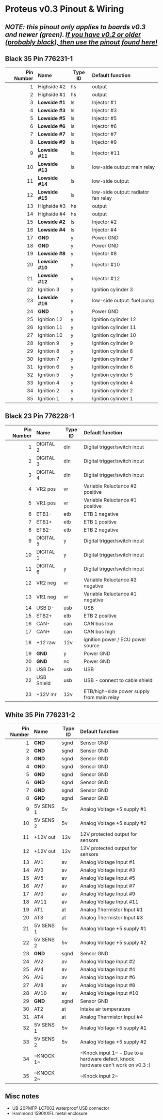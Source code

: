 # Proteus v0.3 Pinout & Wiring

## _NOTE: this pinout only applies to boards v0.3 and newer (green). [If you have v0.2 or older (probably black), then use the pinout found here!](Hardware_Proteus_Wiring_v02)_

## Black 35 Pin 776231-1

|Pin Number|Name      | Type ID | Default function                   |
| ---:|:------------- | ----- |:------------------------------------ |
|  1  |Highside #2    | hs    | output                               |
|  2  |Highside #1    | hs    | output                               |
|  3  |**Lowside #1** | ls    | Injector #1                          |
|  4  |**Lowside #3** | ls    | Injector #3                          |
|  5  |**Lowside #5** | ls    | Injector #5                          |
|  6  |**Lowside #6** | ls    | Injector #6                          |
|  7  |**Lowside #7** | ls    | Injector #7                          |
|  8  |**Lowside #9** | ls    | Injector #9                          |
|  9  |**Lowside #11**| ls    | Injector #11                         |
| 10  |**Lowside #13**| ls    | low-side output: main relay          |
| 11  |**Lowside #14**| ls    | low-side output                      |
| 12  |**Lowside #15**| ls    | low-side output: radiator fan relay  |
| 13  |Highside #3    | hs    | output                               |
| 14  |Highside #4    | hs    | output                               |
| 15  |**Lowside #2** | ls    | Injector #2                          |
| 16  |**Lowside #4** | ls    | Injector #4                          |
| 17  | **GND**       | y     | Power GND                            |
| 18  | **GND**       | y     | Power GND                            |
| 19  |**Lowside #8** | y     | Injector #8                          |
| 20  |**Lowside #10**| y     | Injector #10                         |
| 21  |**Lowside #12**| y     | Injector #12                         |
| 22  | Ignition 3    | y     | Ignition cylinder 3                  |
| 23  |**Lowside #16**| y     | low-side output: fuel pump           |
| 24  | **GND**       | y     | Power GND                            |
| 25  | Ignition 12   | y     | Ignition cylinder 12                 |
| 26  | Ignition 11   | y     | Ignition cylinder 11                 |
| 27  | Ignition 10   | y     | Ignition cylinder 10                 |
| 28  | Ignition 9    | y     | Ignition cylinder 9                  |
| 29  | Ignition 8    | y     | Ignition cylinder 8                  |
| 30  | Ignition 7    | y     | Ignition cylinder 7                  |
| 31  | Ignition 6    | y     | Ignition cylinder 6                  |
| 32  | Ignition 5    | y     | Ignition cylinder 5                  |
| 33  | Ignition 4    | y     | Ignition cylinder 4                  |
| 34  | Ignition 2    | y     | Ignition cylinder 2                  |
| 35  | Ignition 1    | y     | Ignition cylinder 1                  |

## Black 23 Pin 776228-1
|Pin Number|Name   | Type ID | Default function                   |
| ---:|:---------- | ----- |:------------------------------------ |
| 1   | DIGITAL 2  | din   | Digital trigger/switch input         |
| 2   | DIGITAL 3  | din   | Digital trigger/switch input         |
| 3   | DIGITAL 4  | din   | Digital trigger/switch input         |
| 4   | VR2 pos    | vr    | Variable Reluctance #2 positive      |
| 5   | VR1 pos    | vr    | Variable Reluctance #1 positive      |
| 6   | ETB1-      | etb   | ETB 1 negative                       |
| 7   | ETB1+      | etb   | ETB 1 positive                       |
| 8   | ETB2-      | etb   | ETB 2 negative                       |
| 9   | DIGITAL 5  | y     | Digital trigger/switch input         |
| 10  | DIGITAL 1  | y     | Digital trigger/switch input         |
| 11  | DIGITAL 6  | y     | Digital trigger/switch input         |
| 12  | VR2 neg    | vr    | Variable Reluctance #2 negative      |
| 13  | VR1 neg    | vr    | Variable Reluctance #1 negative      |
| 14  | USB D-     | usb   | USB                                  |
| 15  | ETB2+      | etb   | ETB 2 positive                       |
| 16  | CAN-       | can   | CAN bus low                          |
| 17  | CAN+       | can   | CAN bus high                         |
| 18  | +12 raw    | 12v   | ignition power / ECU power source    |
| 19  | **GND**    | y     | Power GND                            |
| 20  | **GND**    | nc    | Power GND                            |
| 21  | USB D+     | usb   | USB                                  |
| 22  | USB Shield | usb   | USB - connect to cable shield        |
| 23  | +12V mr    | 12v   | ETB/high-side power supply from main relay  |

## White 35 Pin 776231-2
|Pin Number|Name   | Type ID | Default function                   |
| ---:|:---------- | ----- |:------------------------------------ |
| 1   | **GND**    | sgnd  | Sensor GND                           |
| 2   | **GND**    | sgnd  | Sensor GND                           |
| 3   | **GND**    | sgnd  | Sensor GND                           |
| 4   | **GND**    | sgnd  | Sensor GND                           |
| 5   | **GND**    | sgnd  | Sensor GND                           |
| 6   | **GND**    | sgnd  | Sensor GND                           |
| 7   | **GND**    | sgnd  | Sensor GND                           |
| 8   | **GND**    | sgnd  | Sensor GND                           |
| 9   | 5V SENS 1  | 5v    | Analog Voltage +5 supply #1          |
| 10  | 5V SENS 2  | 5v    | Analog Voltage +5 supply #2          |
| 11  | +12V out   | 12v   | 12V protected output for sensors     |
| 12  | +12V out   | 12v   | 12V protected output for sensors     |
| 13  | AV1        | av    | Analog Voltage Input #1              |
| 14  | AV3        | av    | Analog Voltage Input #3              |
| 15  | AV5        | av    | Analog Voltage Input #5              |
| 16  | AV7        | av    | Analog Voltage Input #7              |
| 17  | AV9        | av    | Analog Voltage Input #9              |
| 18  | AV11       | av    | Analog Voltage Input #11             |  
| 19  | AT1        | at    | Analog Thermistor Input #1           |
| 20  | AT3        | at    | Analog Thermistor Input #3           |
| 21  | 5V SENS 1  | 5v    | Analog Voltage +5 supply #1          |
| 22  | 5V SENS 2  | 5v    | Analog Voltage +5 supply #2          |
| 23  | **GND**    | sgnd  | Sensor GND                           |
| 24  | AV2        | av    | Analog Voltage Input #2              |
| 25  | AV4        | av    | Analog Voltage Input #4              |
| 26  | AV6        | av    | Analog Voltage Input #6              |
| 27  | AV8        | av    | Analog Voltage Input #8              |
| 28  | AV10       | av    | Analog Voltage Input #10             |
| 29  | **GND**    | sgnd  | Sensor GND                           |
| 30  | AT2        | at    | Intake air temperature               |
| 31  | AT4        | at    | Analog Thermistor Input #4           |
| 32  | 5V SENS 1  | 5v    | Analog Voltage +5 supply #1          |
| 33  | 5V SENS 2  | 5v    | Analog Voltage +5 supply #2          |
| 34  | ~KNOCK 1~  |       | ~Knock input 1~ - Due to a hardware defect, knock hardware can't work on v0.3 :( |
| 35  | ~KNOCK 2~  |       | ~Knock input 2~ |

## Misc notes
- UB-20PMFP-LC7002 waterproof USB connector
- Hammond 1590XXFL metal enclosure
